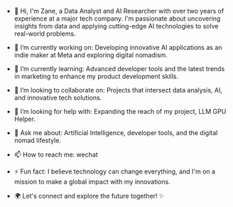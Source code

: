 - 👋 Hi, I'm Zane, a Data Analyst and AI Researcher with over two years of experience at a major tech company. I'm passionate about uncovering insights from data and applying cutting-edge AI technologies to solve real-world problems.

- 🔭 I’m currently working on: Developing innovative AI applications as an indie maker at Meta and exploring digital nomadism.

- 🌱 I’m currently learning: Advanced developer tools and the latest trends in marketing to enhance my product development skills.

- 👯 I’m looking to collaborate on: Projects that intersect data analysis, AI, and innovative tech solutions.

- 🤔 I’m looking for help with: Expanding the reach of my project, LLM GPU Helper.

- 💬 Ask me about: Artificial Intelligence, developer tools, and the digital nomad lifestyle.

- 📫 How to reach me: wechat

- ⚡ Fun fact: I believe technology can change everything, and I'm on a mission to make a global impact with my innovations.

- 🌍 Let's connect and explore the future together! ✨
